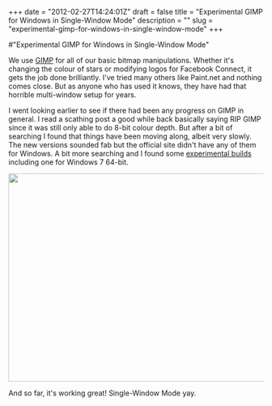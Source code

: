 +++
date = "2012-02-27T14:24:01Z"
draft = false
title = "Experimental GIMP for Windows in Single-Window Mode"
description = ""
slug = "experimental-gimp-for-windows-in-single-window-mode"
+++

#"Experimental GIMP for Windows in Single-Window Mode"

We use <a href="http://www.gimp.org/">GIMP</a> for all of our basic bitmap manipulations. Whether it's changing the colour of stars or modifying logos for Facebook Connect, it gets the job done brilliantly. I've tried many others like Paint.net and nothing comes close. But as anyone who has used it knows, they have had that horrible multi-window setup for years.

I went looking earlier to see if there had been any progress on GIMP in general. I read a scathing post a good while back basically saying RIP GIMP since it was still only able to do 8-bit colour depth. But after a bit of searching I found that things have been moving along, albeit very slowly. The new versions sounded fab but the official site didn't have any of them for Windows. A bit more searching and I found some <a href="http://graphicall.org/351">experimental builds</a> including one for Windows 7 64-bit.

<a href="https://s3-eu-west-1.amazonaws.com/conoroneill.net/wp-content/uploads/2012/02/gimp.png"><img class="alignnone size-large wp-image-602" title="gimp" src="https://s3-eu-west-1.amazonaws.com/conoroneill.net/wp-content/uploads/2012/02/gimp-1024x722.png" alt="" width="584" height="411" /></a>

And so far, it's working great! Single-Window Mode yay.